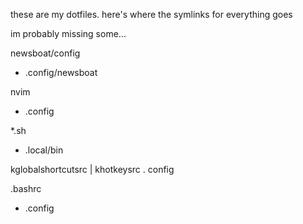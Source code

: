 these are my dotfiles. here's where the symlinks for everything goes

im probably missing some...

newsboat/config
- .config/newsboat

nvim
- .config

*.sh
- .local/bin

kglobalshortcutsrc | khotkeysrc
. config

.bashrc
- .config
